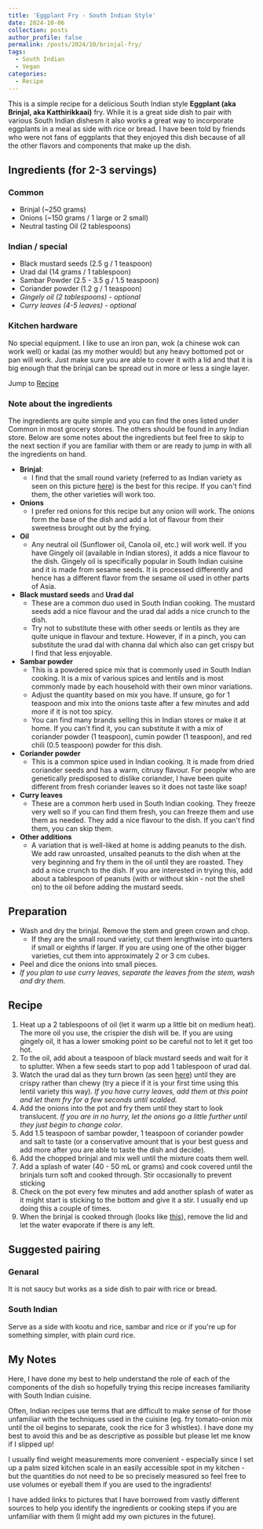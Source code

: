 ```yaml
---
title: 'Eggplant Fry - South Indian Style'
date: 2024-10-06
collection: posts
author_profile: false
permalink: /posts/2024/10/brinjal-fry/
tags:
  - South Indian
  - Vegan
categories:
  - Recipe
---
```


This is a simple recipe for a delicious South Indian style **Eggplant (aka Brinjal, aka Katthirikkaai)** fry. While it is a great side dish to pair with various South Indian dishesm it also works a great way to incorporate eggplants in a meal as side with rice or bread. I have been told by friends who were not fans of eggplants that they enjoyed this dish because of all the other flavors and components that make up the dish.

## Ingredients (for 2-3 servings)

### Common
- Brinjal (~250 grams)
- Onions (~150 grams / 1 large or 2 small)
- Neutral tasting Oil (2 tablespoons)

### Indian / special
- Black mustard seeds (2.5 g / 1 teaspoon)
- Urad dal (14 grams / 1 tablespoon)
- Sambar Powder (2.5 - 3.5 g / 1.5 teaspoon)
- Coriander powder (1.2 g / 1 teaspoon)
- _Gingely oil (2 tablespoons) - optional_
- _Curry leaves (4-5 leaves) - optional_

### Kitchen hardware

No special equipment. I like to use an iron pan, wok (a chinese wok can work well) or kadai (as my mother would) but any heavy bottomed pot or pan will work. Just make sure you are able to cover it with a lid and that it is big enough that the brinjal can be spread out in more or less a single layer.

Jump to [Recipe](#recipe)

### Note about the ingredients

The ingredients are quite simple and you can find the ones listed under Common in most grocery stores. The others should be found in any Indian store. Below are some notes about the ingredients but feel free to skip to the next section if you are familiar with them or are ready to jump in with all the ingredients on hand.

- **Brinjal**: 
  - I find that the small round variety (referred to as Indian variety as seen on this picture [here](https://foodwise.org/wp-content/uploads/2022/09/Eggplant_guide_labeled.png)) is the best for this recipe. If you can't find them, the other varieties will work too.
- **Onions**
  - I prefer red onions for this recipe but any onion will work. The onions form the base of the dish and add a lot of flavour from their sweetness brought out by the frying.
- **Oil**
  - Any neutral oil (Sunflower oil, Canola oil, etc.) will work well. If you have Gingely oil (available in Indian stores), it adds a nice flavour to the dish. Gingely oil is specifically popular in South Indian cuisine and it is made from sesame seeds. It is processed differently and hence has a different flavor from the sesame oil used in other parts of Asia.
- **Black mustard seeds** and **Urad dal**
  - These are a common duo used in South Indian cooking. The mustard seeds add a nice flavour and the urad dal adds a nice crunch to the dish.
  - Try not to substitute these with other seeds or lentils as they are quite unique in flavour and texture. However, if in a pinch, you can substitute the urad dal with channa dal which also can get crispy but I find that less enjoyable.
- **Sambar powder**
  - This is a powdered spice mix that is commonly used in South Indian cooking. It is a mix of various spices and lentils and is most commonly made by each household with their own minor variations. 
  - Adjust the quantity based on mix you have. If unsure, go for 1 teaspoon and mix into the onions taste after a few minutes and add more if it is not too spicy.
  - You can find many brands selling this in Indian stores or make it at home. If you can't find it, you can substitute it with a mix of coriander powder (1 teaspoon), cumin powder (1 teaspoon), and red chili (0.5 teaspoon) powder for this dish.
- **Coriander powder**
  - This is a common spice used in Indian cooking. It is made from dried coriander seeds and has a warm, citrusy flavour. For peoplw who are genetically predisposed to dislike coriander, I have been quite different from fresh coriander leaves so it does not taste like soap!
- **Curry leaves**
  - These are a common herb used in South Indian cooking. They freeze very well so if you can find them fresh, you can freeze them and use them as needed. They add a nice flavour to the dish. If you can't find them, you can skip them.
- **Other additions**
  - A variation that is well-liked at home is adding peanuts to the dish. We add raw unroasted, unsalted peanuts to the dish when at the very beginning and fry them in the oil until they are roasted. They add a nice crunch to the dish. If you are interested in trying this, add about a tablespoon of peanuts (with or without skin - not the shell on) to the oil before adding the mustard seeds.

## Preparation

- Wash and dry the brinjal. Remove the stem and green crown and chop. 
  - If they are the small round variety, cut them lengthwise into quarters if small or eighths if larger. If you are using one of the other bigger varieties, cut them into approximately 2 or 3 cm cubes.
- Peel and dice the onions into small pieces.
- _If you plan to use curry leaves, separate the leaves from the stem, wash and dry them._

## Recipe

1. Heat up a 2 tablespoons of oil (let it warm up a little bit on medium heat). The more oil you use, the crispier the dish will be. If you are using gingely oil, it has a lower smoking point so be careful not to let it get too hot.
2. To the oil, add about a teaspoon of black mustard seeds and wait for it to splutter. When a few seeds start to pop add 1 tablespoon of urad dal.
3. Watch the urad dal as they turn brown (as seen [here](https://b2958125.smushcdn.com/2958125/wp-content/uploads/ulundu-paruppu-chutney-tamil-recipe-without-coconut-ulutham-paruppu-1.jpg?lossy=1&strip=1&webp=1)) until they are crispy rather than chewy (try a piece if it is your first time using this lentil variety this way). _If you have curry leaves, add them at this point and let them fry for a few seconds until scalded._
4. Add the onions into the pot and fry them until they start to look translucent. _If you are in no hurry, let the onions go a little further until they just begin to change color_.
5. Add 1.5 teaspoon of sambar powder, 1 teaspoon of coriander powder and salt to taste (or a conservative amount that is your best guess and add more after you are able to taste the dish and decide).
6. Add the chopped brinjal and mix well until the mixture coats them well.
7. Add a splash of water (40 - 50 mL or grams) and cook covered until the brinjals turn soft and cooked through. Stir occasionally to prevent sticking
8. Check on the pot every few minutes and add another splash of water as it might start is sticking to the bottom and give it a stir. I usually end up doing this a couple of times.
9. When the brinjal is cooked through (looks like [this](https://www.relishthebite.com/wp-content/uploads/2016/04/BrinjalRoast-7.jpg)), remove the lid and let the water evaporate if there is any left.

## Suggested pairing
### Genaral
It is not saucy but works as a side dish to pair with rice or bread.

### South Indian
Serve as a side with kootu and rice, sambar and rice or if you're up for something simpler, with plain curd rice.

## My Notes

Here, I have done my best to help understand the role of each of the components of the dish so hopefully trying this recipe increases familiarity with South Indian cuisine.

Often, Indian recipes use terms that are difficult to make sense of for those unfamiliar with the techniques used in the cuisine (eg. fry tomato-onion mix until the oil begins to separate, cook the rice for 3 whistles). I have done my best to avoid this and be as descriptive as possible but please let me know if I slipped up!

I usually find weight measurements more convenient - especially since I set up a palm sized kitchen scale in an easily accessible spot in my kitchen - but the quantities do not need to be so precisely measured so feel free to use volumes or eyeball them if you are used to the ingradients! 

I have added links to pictures that I have borrowed from vastly different sources to help you identify the ingredients or cooking steps if you are unfamiliar with them (I might add my own pictures in the future).